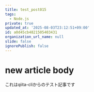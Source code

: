```yaml
---
title: test_post015
tags:
  - Node.js
private: true
updated_at: '2025-08-03T23:12:51+09:00'
id: a0d45cb4821505403431
organization_url_name: null
slide: false
ignorePublish: false
---
```

# new article body
これはqiita-cliからのテスト記事です
